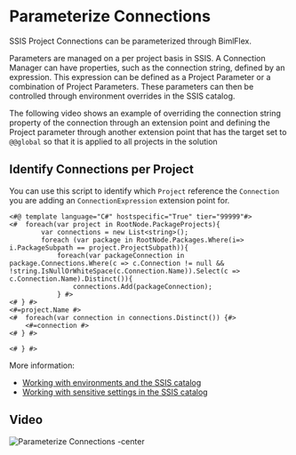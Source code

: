 # Parameterize Connections

SSIS Project Connections can be parameterized through BimlFlex.

Parameters are managed on a per project basis in SSIS. A Connection Manager can have properties, such as the connection string, defined by an expression. This expression can be defined as a Project Parameter or a combination of Project Parameters. These parameters can then be controlled through environment overrides in the SSIS catalog.

The following video shows an example of overriding the connection string property of the connection through an extension point and defining the Project parameter through another extension point that has the target set to `@@global` so that it is applied to all projects in the solution

## Identify Connections per Project
You can use this script to identify which `Project` reference the `Connection` you are adding an `ConnectionExpression` extension point for.

```biml
<#@ template language="C#" hostspecific="True" tier="99999"#>
<#	foreach(var project in RootNode.PackageProjects){
	   	var connections = new List<string>();
		foreach (var package in RootNode.Packages.Where(i=> i.PackageSubpath == project.ProjectSubpath)){
			foreach(var packageConnection in package.Connections.Where(c => c.Connection != null && !string.IsNullOrWhiteSpace(c.Connection.Name)).Select(c => c.Connection.Name).Distinct()){
				connections.Add(packageConnection);
			} #>
<# } #>
<#=project.Name #>
<#	foreach(var connection in connections.Distinct()) {#>
	<#=connection #>
<# } #>
	
<# } #>
```

More information:

* [Working with environments and the SSIS catalog](../user-guide/deployment-guide.md)
* [Working with sensitive settings in the SSIS catalog](using-sensitive-parameters-in-ssis-catalog.md)

## Video

![Parameterize Connections -center](https://www.youtube.com/watch?v=4V8v4Brbg7E?rel=0&autoplay=0)

